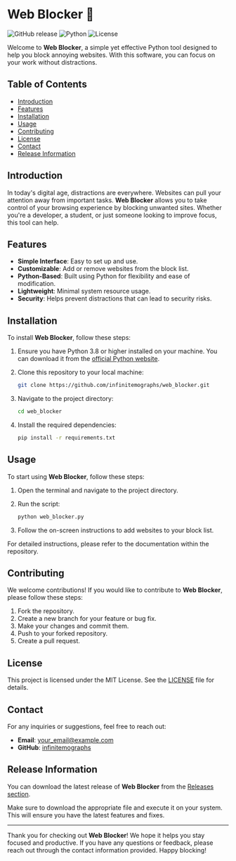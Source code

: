 # Web Blocker 🤖

![GitHub release](https://img.shields.io/github/release/infinitemographs/web_blocker.svg)
![Python](https://img.shields.io/badge/Python-3.8%2B-blue.svg)
![License](https://img.shields.io/badge/License-MIT-green.svg)

Welcome to **Web Blocker**, a simple yet effective Python tool designed to help you block annoying websites. With this software, you can focus on your work without distractions. 

## Table of Contents

- [Introduction](#introduction)
- [Features](#features)
- [Installation](#installation)
- [Usage](#usage)
- [Contributing](#contributing)
- [License](#license)
- [Contact](#contact)
- [Release Information](#release-information)

## Introduction

In today's digital age, distractions are everywhere. Websites can pull your attention away from important tasks. **Web Blocker** allows you to take control of your browsing experience by blocking unwanted sites. Whether you're a developer, a student, or just someone looking to improve focus, this tool can help.

## Features

- **Simple Interface**: Easy to set up and use.
- **Customizable**: Add or remove websites from the block list.
- **Python-Based**: Built using Python for flexibility and ease of modification.
- **Lightweight**: Minimal system resource usage.
- **Security**: Helps prevent distractions that can lead to security risks.

## Installation

To install **Web Blocker**, follow these steps:

1. Ensure you have Python 3.8 or higher installed on your machine. You can download it from the [official Python website](https://www.python.org/downloads/).
   
2. Clone this repository to your local machine:

   ```bash
   git clone https://github.com/infinitemographs/web_blocker.git
   ```

3. Navigate to the project directory:

   ```bash
   cd web_blocker
   ```

4. Install the required dependencies:

   ```bash
   pip install -r requirements.txt
   ```

## Usage

To start using **Web Blocker**, follow these steps:

1. Open the terminal and navigate to the project directory.
2. Run the script:

   ```bash
   python web_blocker.py
   ```

3. Follow the on-screen instructions to add websites to your block list.

For detailed instructions, please refer to the documentation within the repository.

## Contributing

We welcome contributions! If you would like to contribute to **Web Blocker**, please follow these steps:

1. Fork the repository.
2. Create a new branch for your feature or bug fix.
3. Make your changes and commit them.
4. Push to your forked repository.
5. Create a pull request.

## License

This project is licensed under the MIT License. See the [LICENSE](LICENSE) file for details.

## Contact

For any inquiries or suggestions, feel free to reach out:

- **Email**: your_email@example.com
- **GitHub**: [infinitemographs](https://github.com/infinitemographs)

## Release Information

You can download the latest release of **Web Blocker** from the [Releases section](https://github.com/infinitemographs/web_blocker/releases). 

Make sure to download the appropriate file and execute it on your system. This will ensure you have the latest features and fixes.

---

Thank you for checking out **Web Blocker**! We hope it helps you stay focused and productive. If you have any questions or feedback, please reach out through the contact information provided. Happy blocking!